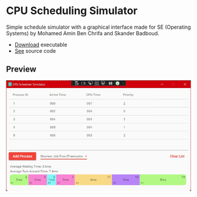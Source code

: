 # CPU Scheduling Simulator

Simple schedule simulator with a graphical interface made for SE (Operating Systems) by Mohamed Amin Ben Chrifa and Skander Badboud.

 * [Download](https://github.com/ookii-tsuki/cpu-scheduling-sim/releases/tag/v1.1) executable
 * [See](https://github.com/ookii-tsuki/cpu-scheduling-sim/tree/master/CPUScheduling%20Sim/Source) source code

## Preview

<p align="center">
<img src="preview-1.jpg" width="600" title="Preview 1">
</p>
